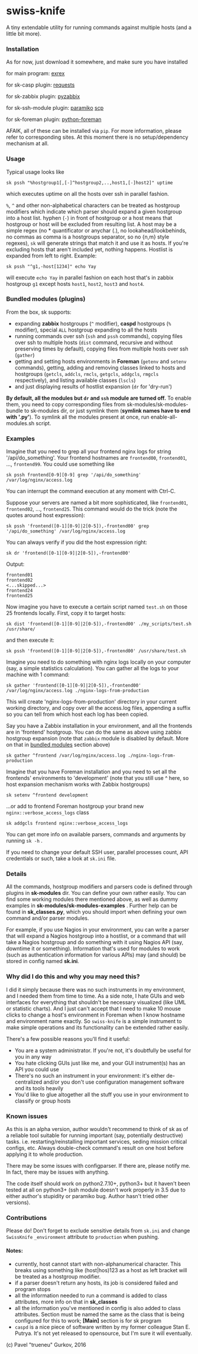 # swiss-knife
A tiny extendable utility for running commands against multiple hosts (and a little bit more).

### Installation

As for now, just download it somewhere, and make sure you have installed

for main program:
    [exrex](https://github.com/asciimoo/exrex)

for sk-casp plugin:
    [requests](https://github.com/kennethreitz/requests)
    
for sk-zabbix plugin:
    [pyzabbix](https://github.com/lukecyca/pyzabbix)
    
for sk-ssh-module plugin:
    [paramiko](https://github.com/paramiko/paramiko)
    [scp](https://github.com/jbardin/scp.py)

for sk-foreman plugin:
    [python-foreman](https://github.com/david-caro/python-foreman)

AFAIK, all of these can be installed via `pip`. For more information, please refer to corresponding sites. At this moment there is no setup/dependency mechanism at all.

### Usage
Typical usage looks like

```sk pssh "%hostgroup1[,[-]^hostgroup2,..,host1,[-]host2]" uptime```

which executes uptime on all the hosts over ssh in parallel fashion.

`%`, `^` and other non-alphabetical characters can be treated as hostgroup modifiers which indicate which parser should expand a given hostgroup into a host list.
hyphen (`-`) in front of hostgroup or a host means that hostgroup or host will be excluded from resulting list.
A host may be a simple regex (no * quantificator or anychar (.), no lookahead/lookbehinds, no commas as comma is a hostgroups separator,
so no {n,m} style regexes), `sk` will
generate strings that match it and use it as hosts. If you're excluding hosts that aren't included yet, nothing happens. Hostlist is expanded from left to right. Example:

```sk pssh "^g1,-host[1234]" echo Yay```

will execute `echo Yay` in parallel fashion on each host that's in zabbix hostgroup `g1` except hosts `host1`, `host2`, `host3` and `host4`.

### Bundled modules (plugins)
From the box, sk supports:
- expanding **zabbix** hostgroups (`^` modifier), **caspd** hostgroups (`%` modifier), special `ALL` hostgroup expanding to all the hosts
- running commands over ssh (`ssh` and `pssh` commands), copying files over ssh to multiple hosts
(`dist` command, recursive and without preserving times by default), copying files from multiple
hosts over ssh (`gather`)
- getting and setting hosts environments in **Foreman** (`getenv`
and `setenv` commands), getting, adding and removing classes linked to hosts and hostgroups (`getcls`, `addcls`,
`rmcls`, `getgcls`, `addgcls`, `rmgcls` respectively), and listing available classes (`lscls`)
- and just displaying results of hostlist expansion (`dr` for 'dry-run')

**By default, all the modules but `dr` and `ssh` module are turned off.**
To enable them, you need to copy corresponding files from sk-modules/sk-modules-bundle to sk-modules dir, or
just symlink them (**symlink names have to end with '.py'**). To symlink all the modules present at once, run enable-all-modules.sh
script.

### Examples
Imagine that you need to grep all your frontend nginx logs for string '/api/do_something'. Your frontend hostnames
are `frontend00`, `frontend01`, ..., `frontend99`. You could use something like

```sk pssh frontend[0-9][0-9] grep '/api/do_something' /var/log/nginx/access.log```

You can interrupt the command execution at any moment with Ctrl-C.

Suppose your servers are named a bit more sophisticated, like `frontend01`, `frontend02`, ..., `frontend25`. This command
would do the trick (note the quotes around host expression):

```sk pssh 'frontend([0-1][0-9]|2[0-5]),-frontend00' grep '/api/do_something' /var/log/nginx/access.log```

You can always verify if you did the host expression right:

```sk dr 'frontend([0-1][0-9]|2[0-5]),-frontend00'```

Output:

```
frontend01
frontend02
<...skipped...>
frontend24
frontend25
```

Now imagine you have to execute a certain script named `test.sh` on those 25 frontends locally. First, copy it to target hosts:

```sk dist 'frontend([0-1][0-9]|2[0-5]),-frontend00' ./my_scripts/test.sh /usr/share/```

and then execute it:

```sk pssh 'frontend([0-1][0-9]|2[0-5]),-frontend00' /usr/share/test.sh```

Imagine you need to do something with nginx logs locally on your computer (say, a simple statistics calculation).
You can gather all the logs to your machine with 1 command:

```sk gather 'frontend([0-1][0-9]|2[0-5]),-frontend00' /var/log/nginx/access.log ./nginx-logs-from-production```

This will create 'nginx-logs-from-production' directory in your current working directory, and copy over all
the access.log files, appending a suffix so you can tell from which host each log has been copied.

Say you have a Zabbix installation in your environment, and all the frontends are in 'frontend' hostgroup.
You can do the same as above using zabbix hostgroup expansion (note that `zabbix` module is disabled by
 default. More on that in [bundled modules](#bundled-modules-plugins) section above)

```sk gather ^frontend /var/log/nginx/access.log ./nginx-logs-from-production```

Imagine that you have Foreman installation and you need to set all the frontends' environments to 'development'
(note that you still use ^ here, so host expansion mechanism works with Zabbix hostgroups)

```sk setenv ^frontend development```

...or add to frontend Foreman hostgroup your brand new `nginx::verbose_access_logs` class

```sk addgcls frontend nginx::verbose_access_logs```

You can get more info on available parsers, commands and arguments by running `sk -h` .

If you need to change your default SSH user, parallel processes count, API credentials or such,
 take a look at `sk.ini` file.

### Details
All the commands, hostgroup modifiers and parsers code is defined through plugins in **sk-modules** dir.
You can define your own rather easily.
You can find some working modules there mentioned above, as well as dummy examples in **sk-modules/sk-modules-examples** .
Further help can be found in **sk_classes.py**, which you should import when defining your own command and/or parser modules.

For example, if you use Nagios in your environment, you can write a parser that will expand a Nagios hostgroup into a hostlist,
or a command that will take a Nagios hostgroup and do something with it using Nagios API (say, downtime it or something).
Information that's used for modules to work (such as authentication information for various APIs) may (and should) be stored in config named **sk.ini**.

### Why did I do this and why you may need this?
I did it simply because there was no such instruments in my environment, and I needed them from time to time.
As a side note, I hate GUIs and web interfaces for everything that shouldn't be necessary visualized (like UML or statistic charts).
And I just can't accept that I need to make 10 mouse clicks to change a host's environment in Foreman when I know hostname
and environment name exactly. So `swiss-knife` is a simple instrument to make simple operations and its functionality
can be extended rather easily.

There's a few possible reasons you'll find it useful:
- You are a system administrator. If you're not, it's doubtfully be useful for you in any way
- You hate clicking GUIs just like me, and your GUI instrument(s) has an API you could use
- There's no such an instrument in your environment: it's either de-centralized and/or you don't use configuration
management software and its tools heavily
- You'd like to glue altogether all the stuff you use in your environment to classify or group hosts

### Known issues

As this is an alpha version, author wouldn't recommend to think of sk as of a reliable tool suitable for running important (say, potentially destructive) tasks. i.e. restarting/reinstalling important services, seding mission critical configs, etc. Always double-check command's result on one host before applying it to whole production.

There may be some issues with configparser. If there are, please notify me. In fact, there may be issues with anything.

The code itself should work on python2.7.10+, python3+ but it haven't been tested at all on python3+ (ssh module doesn't work properly in 3.5 due to either author's stupidity or paramiko bug. Author hasn't tried other versions).

### Contributions
Please do! Don't forget to exclude sensitive details from `sk.ini` and change `SwissKnife`
`_environment` attribute to `production` when pushing.

#### Notes:
- currently, host cannot start with non-alphanumerical character. This breaks using something like (host|hos)123 as a host as
left bracket will be treated as a hostgroup modifier.
- if a parser doesn't return any hosts, its job is considered failed and program stops
- all the information needed to run a command is added to class attributes, more info on that in **sk_classes**
- all the information you've mentioned in config is also added to class attributes. Section must be named the same as the class that is being configured for this to work; **[Main]** section is for sk program
- `caspd` is a nice piece of software written by my former colleague Stan E. Putrya. It's not yet released to opensource, but I'm sure it will eventually.

(c) Pavel "trueneu" Gurkov, 2016